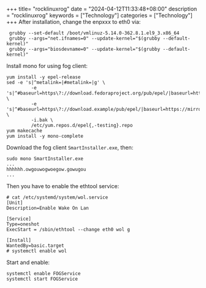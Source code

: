 +++
title= "rocklinuxrog"
date = "2024-04-12T11:33:48+08:00"
description = "rocklinuxrog"
keywords = ["Technology"]
categories = ["Technology"]
+++
After installation, change the enpxxx to eth0 via:    

```
 grubby --set-default /boot/vmlinuz-5.14.0-362.8.1.el9_3.x86_64 
 grubby --args="net.ifnames=0" --update-kernel="$(grubby --default-kernel)"
 grubby --args="biosdevname=0" --update-kernel="$(grubby --default-kernel)"
```
Install mono for using fog client:     

```
yum install -y epel-release
sed -e 's|^metalink=|#metalink=|g' \
         -e 's|^#baseurl=https\?://download.fedoraproject.org/pub/epel/|baseurl=https://mirrors.ustc.edu.cn/epel/|g' \
         -e 's|^#baseurl=https\?://download.example/pub/epel/|baseurl=https://mirrors.ustc.edu.cn/epel/|g' \
         -i.bak \
         /etc/yum.repos.d/epel{,-testing}.repo
yum makecache
yum install -y mono-complete
```
Download the fog client `SmartInstaller.exe`, then:    

```
sudo mono SmartInstaller.exe
...
hhhhhh.owgouwogwoegow.gowugou
...
```
Then you have to enable the ethtool service:      

```
# cat /etc/systemd/system/wol.service 
[Unit]
Description=Enable Wake On Lan

[Service]
Type=oneshot
ExecStart = /sbin/ethtool --change eth0 wol g

[Install]
WantedBy=basic.target
# systemctl enable wol
```
Start and enable:    

```
systemctl enable FOGService
systemctl start FOGService
```
